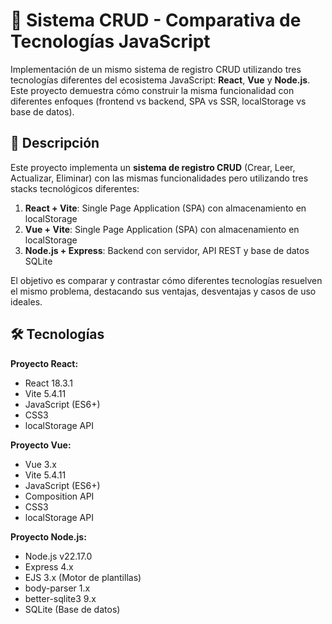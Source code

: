 # 🚀 Sistema CRUD - Comparativa de Tecnologías JavaScript

Implementación de un mismo sistema de registro CRUD utilizando tres tecnologías diferentes del ecosistema JavaScript: **React**, **Vue** y **Node.js**. Este proyecto demuestra cómo construir la misma funcionalidad con diferentes enfoques (frontend vs backend, SPA vs SSR, localStorage vs base de datos).

## 📝 Descripción

Este proyecto implementa un **sistema de registro CRUD** (Crear, Leer, Actualizar, Eliminar) con las mismas funcionalidades pero utilizando tres stacks tecnológicos diferentes:

1. **React + Vite**: Single Page Application (SPA) con almacenamiento en localStorage
2. **Vue + Vite**: Single Page Application (SPA) con almacenamiento en localStorage  
3. **Node.js + Express**: Backend con servidor, API REST y base de datos SQLite

El objetivo es comparar y contrastar cómo diferentes tecnologías resuelven el mismo problema, destacando sus ventajas, desventajas y casos de uso ideales.

## 🛠️ Tecnologías

**Proyecto React:**
- React 18.3.1
- Vite 5.4.11
- JavaScript (ES6+)
- CSS3
- localStorage API

**Proyecto Vue:**
- Vue 3.x
- Vite 5.4.11
- JavaScript (ES6+)
- Composition API
- CSS3
- localStorage API

**Proyecto Node.js:**
- Node.js v22.17.0
- Express 4.x
- EJS 3.x (Motor de plantillas)
- body-parser 1.x
- better-sqlite3 9.x
- SQLite (Base de datos)
